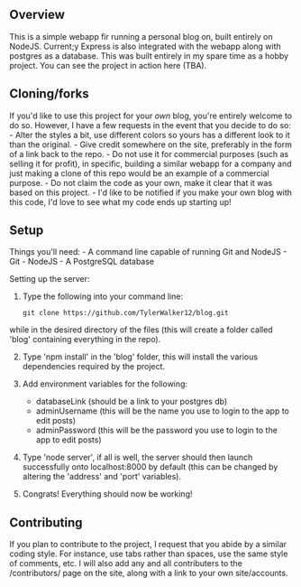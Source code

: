 ## Overview
This is a simple webapp fir running a personal blog on, built entirely on NodeJS. Current;y Express is also integrated with the webapp along with postgres as a database. This was built entirely in my spare time as a hobby project. You can see the project in action here (TBA).

## Cloning/forks
If you'd like to use this project for your _own_ blog, you're entirely welcome to do so. However, I have a few requests in the event that you decide to do so:
	- Alter the styles a bit, use different colors so yours has a different look to it than the original.
	- Give credit somewhere on the site, preferably in the form of a link back to the repo.
	- Do not use it for commercial purposes (such as selling it for profit), in specific, building a similar webapp for a company and just making a clone of this repo would be an example of a commercial purpose.
	- Do not claim the code as your own, make it clear that it was based on this project.
	- I'd like to be notified if you make your own blog with this code, I'd love to see what my code ends up starting up!

## Setup
Things you'll need:
	- A command line capable of running Git and NodeJS
	- Git
	- NodeJS
	- A PostgreSQL database

Setting up the server:

1. Type the following into your command line:
	```
	git clone https://github.com/TylerWalker12/blog.git
	```
while in the desired directory of the files (this will create a folder called 'blog' containing everything in the repo).

2. Type 'npm install' in the 'blog' folder, this will install the various dependencies required by the project.

3. Add environment variables for the following:
	- databaseLink (should be a link to your postgres db)
	- adminUsername (this will be the name you use to login to the app to edit posts)
	- adminPassword (this will be the password you use to login to the app to edit posts)

4. Type 'node server', if all is well, the server should then launch successfully onto localhost:8000 by default (this can be changed by altering the 'address' and 'port' variables).

5. Congrats! Everything should now be working!

## Contributing
If you plan to contribute to the project, I request that you abide by a similar coding style. For instance, use tabs rather than spaces, use the same style of comments, etc. I will also add any and all contributers to the /contributors/ page on the site, along with a link to your own site/accounts.
